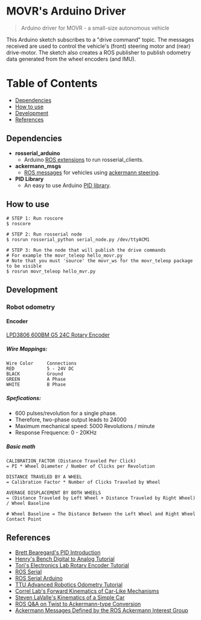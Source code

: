 # MOVR's Arduino Driver
> Arduino driver for MOVR - a small-size autonomous vehicle

This Arduino sketch subscribes to a "drive command" topic.
The messages received are used to control the vehicle's (front) steering motor and (rear) drive-motor.
The sketch also creates a ROS publisher to publish odometry data generated from the wheel encoders (and IMU).

# Table of Contents
- [Dependencies](#dependencies)
- [How to use](#how-to-use)
- [Development](#development)
- [References](#references)

## Dependencies
- **rosserial_arduino**   
  - Arduino [ROS extensions](http://wiki.ros.org/rosserial_arduino) to run rosserial_clients.      
- **ackermann_msgs**   
  - [ROS messages](http://wiki.ros.org/ackermann_msgs) for vehicles using [ackermann steering](https://en.wikipedia.org/wiki/Ackermann_steering_geometry).    
- **PID Library**   
  - An easy to use Arduino [PID library](http://playground.arduino.cc/Code/PIDLibrary).  

## How to use 
``` 
# STEP 1: Run roscore
$ roscore
```

```
# STEP 2: Run rosserial node
$ rosrun rosserial_python serial_node.py /dev/ttyACM1
```

```
# STEP 3: Run the node that will publish the drive commands
# For example the movr_teleop hello_movr.py
# Note that you must 'source' the movr_ws for the movr_teleop package to be visible
$ rosrun movr_teleop hello_mvr.py
```

## Development

### Robot odometry
#### Encoder ####
[LPD3806 600BM G5 24C Rotary Encoder](http://www.made-in-china.com/showroom/jn-syjm/product-detailtsLnXSdoEaWV/China-Lpd3806-600bm-G5-24c-Ab-Two-Phase-5-24V-600-Pulses-Incremental-Optical-Rotary-Encoder.html)   

##### Wire Mappings: #####   
```
Wire Color     Connections   
RED            5 - 24V DC   
BLACK          Ground   
GREEN          A Phase   
WHITE          B Phase   
```

##### Spefications: #####    
- 600 pulses/revolution for a single phase.   
- Therefore, two-phase output leads to 24000   
- Maximum mechanical speed: 5000 Revolutions / minute   
- Response Frequence: 0 - 20KHz   

##### Basic math #####

```
CALIBRATION_FACTOR (Distance Traveled Per Click)
= PI * Wheel Diameter / Number of Clicks per Revolution
``` 

```
DISTANCE TRAVELED BY A WHEEL
= Calibration Factor * Number of Clicks Traveled by Wheel
```

```
AVERAGE DISPLACEMENT BY BOTH WHEELS
= (Distance Traveled by Left Wheel + Distance Traveled by Right Wheel) / Wheel Baseline

# Wheel Baseline = The Distance Between the Left Wheel and Right Wheel Contact Point
```

## References
- [Brett Bearegard's PID Introduction](http://brettbeauregard.com/blog/2011/04/improving-the-beginners-pid-introduction/)
- [Henry's Bench Digital to Analog Tutorial](http://henrysbench.capnfatz.com/henrys-bench/arduino-voltage-measurements/arduino-pcf8591-digital-to-analog-tutorial/)
- [Tori's Electronics Lab Rotary Encoder Tutorial](https://toriilab.blogspot.com/2016/09/a-rotary-encoder-is-used-to-measure.html)
- [ROS Serial](http://wiki.ros.org/rosserial)
- [ROS Serial Arduino](http://wiki.ros.org/rosserial_arduino)
- [TTU Advanced Robotics Odometry Tutorial](http://ttuadvancedrobotics.wikidot.com/odometry#toc9)
- [Correl Lab's Forward Kinematics of Car-Like Mechanisms](http://correll.cs.colorado.edu/?p=1869)
- [Steven LaValle's Kinematics of a Simple Car](http://planning.cs.uiuc.edu/node658.html)
- [ROS Q&A on Twist to Ackermann-type Conversion](https://answers.ros.org/question/260935/twist-message-working-ackermann-type-conversion/)
- [Ackermann Messages Defined by the ROS Ackermann Interest Group](http://docs.ros.org/api/ackermann_msgs/html/msg/AckermannDrive.html)
